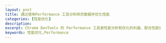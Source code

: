 ```yaml
---
layout: post
title: 通过使用Performance 工具分析网页数据并优化性能
categories: [性能优化]
description:
excerpt: Chrome DevTools 的 Performance 工具是性能分析和优化的利器，配合性能优化的案例来快速上手 Performance 吧。。
keywords: 性能优化,Performance
---
```


##

